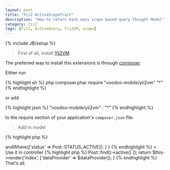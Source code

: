 ```yaml
---
layout: post
title: "Yii2 ActiveScopeTrait"
description: "How-to return back easy scope based query thought Model"
category: Yii2
tags: [Yii2, ActiveQuery, Yii2VM, scope]
---
```

{% include JB/setup %}

>First of all, install [Yii2VM](https://o-shabashov.github.io/pages/yii2-voodoo-mobile.html)

The preferred way to install this extensions is through [composer](http://getcomposer.org/download/).

Either run

{% highlight sh %}
php composer.phar require "voodoo-mobile/yii2vm" "*"
{% endhighlight %}

or add

{% highlight json %}
"voodoo-mobile/yii2vm" : "*"
{% endhighlight %}

to the require section of your application's `composer.json` file.

>Add in model

{% highlight php %}
<?php
use yii2vm\db\ActiveQuery;
use yii2vm\db\ActiveScopeTrait;

class Post extends \yii\db\ActiveRecord
{
    use ActiveScopeTrait;

    /**
     * @param ActiveQuery $query
     *
     * @return static
     */
    public static function scopeActive(ActiveQuery $query)
    {
        return $query->andWhere(['status' => Post::STATUS_ACTIVE]);
    }
}
{% endhighlight %}

> Use it in controller

{% highlight php %}
<?php
public function actionIndex()
{
    $dataProvider = new ActiveDataProvider([
        'query'      => Post::find()->active()
    ]);

    return $this->render('index', ['dataProvider' => $dataProvider]);
}
{% endhighlight %}

That's all.